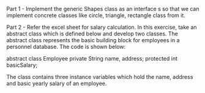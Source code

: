 Part 1 - Implement the generic Shapes class as an interface s so that we can implement concrete classes like circle, triangle, rectangle class from it.


Part 2 - Refer the excel sheet for salary calculation. In this exercise, take an abstract class which is defined below and develop two classes. The abstract class represents the basic building block for employees in a personnel database. The code is shown below:

abstract class Employee
private String name, address;
protected int basicSalary;

The class contains three instance variables which hold the name, address and basic yearly salary of an employee.

